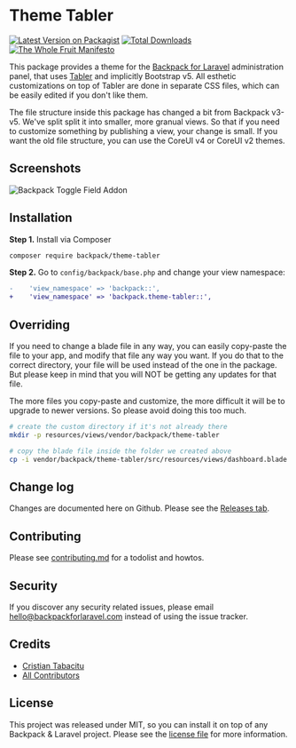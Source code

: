 # Theme Tabler

[![Latest Version on Packagist][ico-version]][link-packagist]
[![Total Downloads][ico-downloads]][link-downloads]
[![The Whole Fruit Manifesto](https://img.shields.io/badge/writing%20standard-the%20whole%20fruit-brightgreen)](https://github.com/the-whole-fruit/manifesto)

This package provides a theme for the [Backpack for Laravel](https://backpackforlaravel.com/) administration panel, that uses [Tabler](https://tabler.io/) and implicitly Bootstrap v5. All esthetic customizations on top of Tabler are done in separate CSS files, which can be easily edited if you don't like them.

The file structure inside this package has changed a bit from Backpack v3-v5. We've split split it into smaller, more granual views. So that if you need to customize something by publishing a view, your change is small. If you want the old file structure, you can use the CoreUI v4 or CoreUI v2 themes.

## Screenshots

![Backpack Toggle Field Addon](https://via.placeholder.com/600x250?text=screenshot+needed)


## Installation

**Step 1.** Install via Composer

``` bash
composer require backpack/theme-tabler
```

**Step 2.** Go to `config/backpack/base.php` and change your view namespace:

```diff
-    'view_namespace' => 'backpack::',
+    'view_namespace' => 'backpack.theme-tabler::',
```

## Overriding

If you need to change a blade file in any way, you can easily copy-paste the file to your app, and modify that file any way you want. If you do that to the correct directory, your file will be used instead of the one in the package. But please keep in mind that you will NOT be getting any updates for that file.

The more files you copy-paste and customize, the more difficult it will be to upgrade to newer versions. So please avoid doing this too much.

```bash
# create the custom directory if it's not already there
mkdir -p resources/views/vendor/backpack/theme-tabler

# copy the blade file inside the folder we created above
cp -i vendor/backpack/theme-tabler/src/resources/views/dashboard.blade.php resources/views/vendor/backpack/theme-tabler/dashboard.blade.php
```

## Change log

Changes are documented here on Github. Please see the [Releases tab](https://github.com/backpack/theme-tabler/releases).

## Contributing

Please see [contributing.md](contributing.md) for a todolist and howtos.

## Security

If you discover any security related issues, please email hello@backpackforlaravel.com instead of using the issue tracker.

## Credits

- [Cristian Tabacitu][link-author]
- [All Contributors][link-contributors]

## License

This project was released under MIT, so you can install it on top of any Backpack & Laravel project. Please see the [license file](license.md) for more information.

[ico-version]: https://img.shields.io/packagist/v/backpack/theme-tabler.svg?style=flat-square
[ico-downloads]: https://img.shields.io/packagist/dt/backpack/theme-tabler.svg?style=flat-square

[link-packagist]: https://packagist.org/packages/backpack/theme-tabler
[link-downloads]: https://packagist.org/packages/backpack/theme-tabler
[link-author]: https://github.com/backpack
[link-contributors]: ../../contributors
